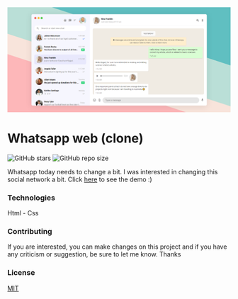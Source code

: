 <img src="./assets/img.jpg" />

# Whatsapp web (clone)
![GitHub stars](https://img.shields.io/github/stars/sajjadpaknia/Whatsapp-web-clone---HTML---CSS.svg?style=flat&color=brightgreen)
![GitHub repo size](https://img.shields.io/github/repo-size/sajjadpaknia/Whatsapp-web-clone---HTML---CSS)<br>

Whatsapp today needs to change a bit. I was interested in changing this social network a bit. Click [here](https://sajjadpaknia.github.io/Whatsapp-web-clone---HTML---CSS/) to see the demo :)

### Technologies

Html - Css

### Contributing
If you are interested, you can make changes on this project and if you have any criticism or suggestion, be sure to let me know. Thanks

### License
[MIT](https://choosealicense.com/licenses/mit/)
